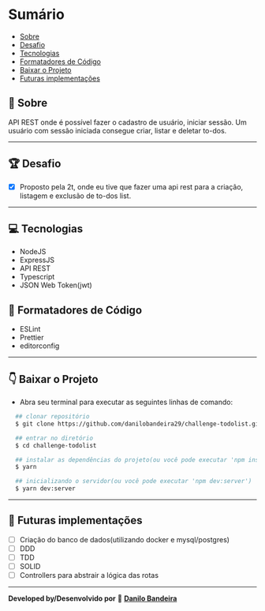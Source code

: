 # Sumário
- [Sobre](#-Sobre)
- [Desafio](#-Desafio)
- [Tecnologias](#-Tecnologias)
- [Formatadores de Código](#-Formatadores-de-Código)
- [Baixar o Projeto](#-Baixar-o-Projeto)
- [Futuras implementações](#-Futuras-implementações)


## 📝 Sobre
API REST onde é possível fazer o cadastro de usuário, iniciar sessão. Um usuário com sessão iniciada consegue criar, listar e deletar to-dos.

---

## 🏆 Desafio
- [x] Proposto pela 2t, onde eu tive que fazer uma api rest para a criação, listagem e exclusão de to-dos list.
---

## 💻 Tecnologias
- NodeJS
- ExpressJS
- API REST
- Typescript
- JSON Web Token(jwt)

## 💅 Formatadores de Código
- ESLint
- Prettier
- editorconfig

---

## 👇 Baixar o Projeto
- Abra seu terminal para executar as seguintes linhas de comando:
```bash
  ## clonar repositório
  $ git clone https://github.com/danilobandeira29/challenge-todolist.gitt

  ## entrar no diretório
  $ cd challenge-todolist

  ## instalar as dependências do projeto(ou você pode executar 'npm install')
  $ yarn

  ## inicializando o servidor(ou você pode executar 'npm dev:server')
  $ yarn dev:server
```

---

## 🔮 Futuras implementações
- [ ] Criação do banco de dados(utilizando docker e mysql/postgres)
- [ ] DDD
- [ ] TDD
- [ ] SOLID
- [ ] Controllers para abstrair a lógica das rotas

---

**Developed by/Desenvolvido por** 👻 <a href="https://www.linkedin.com/in/danilo-bandeira-4411851a4/">**Danilo Bandeira**</a>

